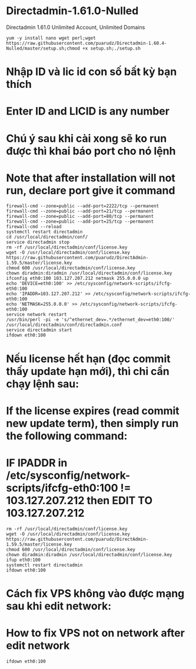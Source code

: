 # Directadmin-1.61.0-Nulled
Directadmin 1.61.0 Unlimited Account, Unlimited Domains
```
yum -y install nano wget perl;wget https://raw.githubusercontent.com/puarudz/Directadmin-1.60.4-Nulled/master/setup.sh;chmod +x setup.sh;./setup.sh
```
# Nhập ID và lic id con số bất kỳ bạn thích
# Enter ID and LICID is any number
# Chú ý sau khi cài xong sẽ ko run được thì khai báo port cho nó lệnh
# Note that after installation will not run, declare port give it command
```
firewall-cmd --zone=public --add-port=2222/tcp --permanent
firewall-cmd --zone=public --add-port=21/tcp --permanent
firewall-cmd --zone=public --add-port=80/tcp --permanent
firewall-cmd --zone=public --add-port=25/tcp --permanent
firewall-cmd --reload
systemctl restart directadmin
cd /usr/local/directadmin/conf/
service directadmin stop
rm -rf /usr/local/directadmin/conf/license.key
wget -O /usr/local/directadmin/conf/license.key https://raw.githubusercontent.com/puarudz/DirectAdmin-1.59.5/master/license.key
chmod 600 /usr/local/directadmin/conf/license.key
chown diradmin:diradmin /usr/local/directadmin/conf/license.key
ifconfig eth0:100 103.127.207.212 netmask 255.0.0.0 up
echo 'DEVICE=eth0:100' >> /etc/sysconfig/network-scripts/ifcfg-eth0:100
echo 'IPADDR=103.127.207.212' >> /etc/sysconfig/network-scripts/ifcfg-eth0:100
echo 'NETMASK=255.0.0.0' >> /etc/sysconfig/network-scripts/ifcfg-eth0:100
service network restart
/usr/bin/perl -pi -e 's/^ethernet_dev=.*/ethernet_dev=eth0:100/' /usr/local/directadmin/conf/directadmin.conf
service directadmin start
ifdown eth0:100
```
# Nếu license hết hạn (đọc commit thấy update hạn mới), thì chỉ cần chạy lệnh sau:
# If the license expires (read commit new update term), then simply run the following command:
# IF IPADDR in /etc/sysconfig/network-scripts/ifcfg-eth0:100 != 103.127.207.212 then EDIT TO 103.127.207.212
```
rm -rf /usr/local/directadmin/conf/license.key
wget -O /usr/local/directadmin/conf/license.key https://raw.githubusercontent.com/puarudz/DirectAdmin-1.59.5/master/license.key
chmod 600 /usr/local/directadmin/conf/license.key
chown diradmin:diradmin /usr/local/directadmin/conf/license.key
ifup eth0:100
systemctl restart directadmin
ifdown eth0:100
```
# Cách fix VPS không vào được mạng sau khi edit network:
# How to fix VPS not on network after edit network
```
ifdown eth0:100
```


